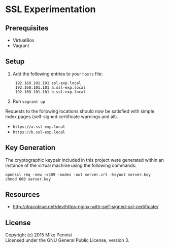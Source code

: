 # SSL Experimentation

## Prerequisites

- VirtualBox
- Vagrant

## Setup

1. Add the following entries to your `hosts` file:

        192.168.101.101	ssl-exp.local
        192.168.101.101	a.ssl-exp.local
        192.168.101.101	b.ssl-exp.local

2. Run `vagrant up`

Requests to the following locations should now be satisfied with simple index
pages (self-signed certificate warnings and all).

- `https://a.ssl-exp.local`
- `https://b.ssl-exp.local`

## Key Generation

The cryptographic keypair included in this project were generated within an
instance of the virtual machine using the following commands:

    openssl req -new -x509 -nodes -out server.crt -keyout server.key
    chmod 600 server.key

## Resources

- http://dracoblue.net/dev/https-nginx-with-self-signed-ssl-certificate/

## License

Copyright (c) 2015 Mike Pennisi  
Licensed under the GNU General Public License, version 3.

